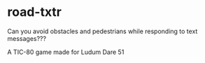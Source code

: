 # road-txtr

Can you avoid obstacles and pedestrians while responding to text messages???

A TIC-80 game made for Ludum Dare 51
